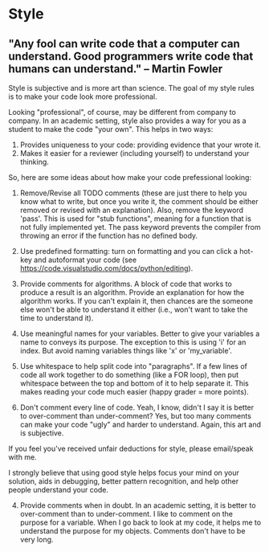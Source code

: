 # Style

## "Any fool can write code that a computer can understand. Good programmers write code that humans can understand." – Martin Fowler


Style is subjective and is more art than science. The goal of my style rules is to make your code look more professional.

Looking "professional", of course, may be different from company to company. In an academic setting, style also provides
a way for you as a student to make the code "your own". This helps in two ways:

1. Provides uniqueness to your code: providing evidence that your wrote it.
2. Makes it easier for a reviewer (including yourself) to understand your thinking.

So, here are some ideas about how make your code prefessional looking:

1. Remove/Revise all TODO comments (these are just there to help you know what to write, but once you write it, 
   the comment should be either removed or revised with an explanation). Also, remove the keyword 'pass'. This is used for "stub functions", meaning for a function that is not fully implemented yet. The pass keyword prevents the 
   compiler from throwing an error if the function has no defined body.

2. Use predefined formatting: turn on formatting and you can click a hot-key and autoformat your code
   (see https://code.visualstudio.com/docs/python/editing).

3. Provide comments for algorithms. A block of code that works to produce a result is an algorithm. 
   Provide an explanation for how the algorithm works. If you can't explain it, then chances are the someone else won't be 
   able to understand it either (i.e., won't want to take the time to understand it).
      
5. Use meaningful names for your variables. Better to give your variables a name to conveys its purpose. The exception
   to this is using 'i' for an index. But avoid naming variables things like 'x' or 'my_variable'.

6. Use whitespace to help split code into "paragraphs". If a few lines of code all work together to do something (like
   a FOR loop), then put whitespace between the top and bottom of it to help separate it. This makes reading
   your code much easier (happy grader = more points).

7. Don't comment every line of code. Yeah, I know, didn't I say it is better to over-comment than under-comment? 
   Yes, but too many comments can make your code "ugly" and harder to understand. Again, this art and is subjective.
   
If you feel you've received unfair deductions for style, please email/speak with me. 

I strongly believe that using good style helps focus your mind on your solution, aids in debugging, better pattern
recognition, and help other people understand your code.

4. Provide comments when in doubt. In an academic setting, it is better to over-comment than to under-comment. 
   I like to comment on the purpose for a variable. When I go back to look at my code, it helps me to understand
   the purpose for my objects. Comments don't have to be very long.
